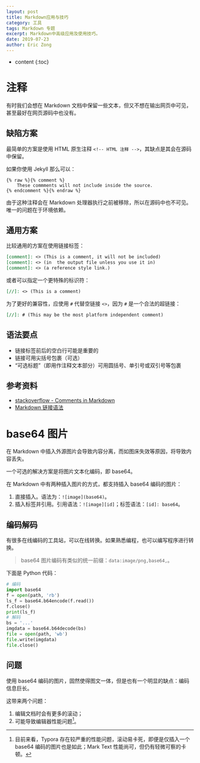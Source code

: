 ```yaml
---
layout: post
title: Markdown应用与技巧
category: 工具
tags: Markdown 专题
excerpt: Markdown中高级应用及使用技巧。
date: 2019-07-23
author: Eric Zong
---
```


* content
{:toc}
# 注释

有时我们会想在 Markdown 文档中保留一些文本，但又不想在输出网页中可见，甚至最好在网页源码中也没有。

## 缺陷方案

最简单的方案是使用 HTML 原生注释 `<!-- HTML 注释 -->`，其缺点是其会在源码中保留。

如果你使用 Jekyll 那么可以：

```liquid
{% raw %}{% comment %} 
    These commments will not include inside the source.
{% endcomment %}{% endraw %}
```

由于这种注释会在 Markdown 处理器执行之前被移除，所以在源码中也不可见。唯一的问题在于环境依赖。

## 通用方案

比较通用的方案在使用链接标签：

```markdown
[comment]: <> (This is a comment, it will not be included)
[comment]: <> (in  the output file unless you use it in)
[comment]: <> (a reference style link.)
```

或者可以指定一个更特殊的标识符：

```markdown
[//]: <> (This is a comment)
```

为了更好的兼容性，应使用 `#` 代替空链接 `<>`，因为 `#` 是一个合法的超链接：

```markdown
[//]: # (This may be the most platform independent comment)
```

## 语法要点

* 链接标签前后的空白行可能是重要的
* 链接可用尖括号包裹（可选）
* “可选标题”（即用作注释文本部分）可用圆括号、单引号或双引号等包裹

## 参考资料

* [stackoverflow - Comments in Markdown](https://stackoverflow.com/questions/4823468/comments-in-markdown)
* [Markdown 链接语法](https://daringfireball.net/projects/markdown/syntax#link)

# base64 图片

在 Markdown 中插入外源图片会导致内容分离，而如图床失效等原因，将导致内容丢失。

一个可选的解决方案是将图片文本化编码，即 base64。

在 Markdown 中有两种插入图片的方式，都支持插入 base64 编码的图片：

1. 直接插入。语法为：`![image](base64)`。
2. 插入标签并引用。引用语法：`![image][id]`；标签语法：`[id]: base64`。

## 编码解码

有很多在线编码的工具站，可以在线转换。如果熟悉编程，也可以编写程序进行转换。

> base64 图片编码有类似的统一前缀：`data:image/png,base64,`。

下面是 Python 代码：

```python
# 编码
import base64
f = open(path, 'rb')
ls_f = base64.b64encode(f.read())
f.close()
print(ls_f)
# 解码
bs = '...'
imgdata = base64.b64decode(bs)
file = open(path, 'wb')
file.write(imgdata)
file.close()
```

## 问题

使用 base64 编码的图片，固然使得图文一体，但是也有一个明显的缺点：编码信息巨长。

这带来两个问题：

1. 编辑文档时会有更多的滚动；
2. 可能导致编辑器性能问题[^1]。

[^1]: 目前来看，Typora 存在较严重的性能问题，滚动易卡死，即便是仅插入一个 base64 编码的图片也是如此；Mark Text 性能尚可，但仍有轻微可察的卡顿。